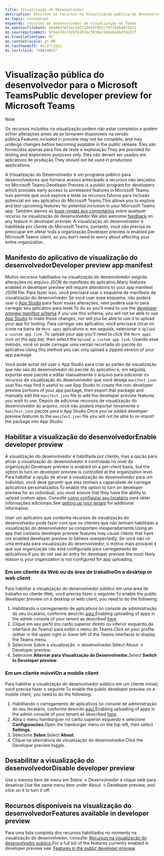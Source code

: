 ```yaml
---
title: Visualização do Desenvolvedor
description: Descreve os recursos na Visualização pública de desenvolvedor do Microsoft Teams
ms.topic: conceptual
keywords: recursos de desenvolvedor de visualização do Teams
ms.openlocfilehash: b8e8847d71ec3a571d434f952c79f3dd6a8f5bf1
ms.sourcegitcommit: 976e870cc925f61b76c3830ec04ba6e4bdfde32f
ms.translationtype: MT
ms.contentlocale: pt-BR
ms.lasthandoff: 01/27/2021
ms.locfileid: "50014072"
---
```

# <a name="public-developer-preview-for-microsoft-teams"></a><span data-ttu-id="9c201-104">Visualização pública do desenvolvedor para o Microsoft Teams</span><span class="sxs-lookup"><span data-stu-id="9c201-104">Public developer preview for Microsoft Teams</span></span>

>[!NOTE]
><span data-ttu-id="9c201-105">Os recursos incluídos na visualização podem não estar completos e podem sofrer alterações antes de se tornarem disponíveis na versão pública.</span><span class="sxs-lookup"><span data-stu-id="9c201-105">Features included in preview may not be complete, and may undergo changes before becoming available in the public release.</span></span> <span data-ttu-id="9c201-106">Eles são fornecidos apenas para fins de teste e exploração.</span><span class="sxs-lookup"><span data-stu-id="9c201-106">They are provided for testing and exploration purposes only.</span></span> <span data-ttu-id="9c201-107">Eles não devem ser usados em aplicativos de produção.</span><span class="sxs-lookup"><span data-stu-id="9c201-107">They should not be used in production applications.</span></span>

<span data-ttu-id="9c201-108">A Visualização do Desenvolvedor é um programa público para desenvolvedores que fornece acesso antecipado a recursos não lançados no Microsoft Teams.</span><span class="sxs-lookup"><span data-stu-id="9c201-108">Developer Preview is a public program for developers which provides early access to unreleased features in Microsoft Teams.</span></span> <span data-ttu-id="9c201-109">Isso permite que você explore e teste os recursos futuros para inclusão potencial em seu aplicativo do Microsoft Teams.</span><span class="sxs-lookup"><span data-stu-id="9c201-109">This allows you to explore and test upcoming features for potential inclusion in your Microsoft Teams app.</span></span> <span data-ttu-id="9c201-110">Também damos as [boas-vindas aos comentários](~/feedback.md) sobre qualquer recurso na visualização do desenvolvedor.</span><span class="sxs-lookup"><span data-stu-id="9c201-110">We also welcome [feedback](~/feedback.md) on any feature in developer preview.</span></span> <span data-ttu-id="9c201-111">A visualização do desenvolvedor é habilitada por cliente do Microsoft Teams, portanto, você não precisa se preocupar em afetar toda a organização.</span><span class="sxs-lookup"><span data-stu-id="9c201-111">Developer preview is enabled per Microsoft Teams client, so you don't need to worry about affecting your entire organization.</span></span>

## <a name="developer-preview-app-manifest"></a><span data-ttu-id="9c201-112">Manifesto do aplicativo de visualização do desenvolvedor</span><span class="sxs-lookup"><span data-stu-id="9c201-112">Developer preview app manifest</span></span>

<span data-ttu-id="9c201-113">Muitos recursos habilitados na visualização do desenvolvedor exigirão alterações no arquivo JSON do manifesto do aplicativo.</span><span class="sxs-lookup"><span data-stu-id="9c201-113">Many features enabled in developer preview will require alterations to your app manifest JSON file.</span></span> <span data-ttu-id="9c201-114">Para fazer isso, você precisará [](~/resources/schema/manifest-schema-dev-preview.md) usar o esquema de manifesto da visualização do desenvolvedor Se você usar esse esquema, não poderá usar o [App Studio](~/concepts/build-and-test/app-studio-overview.md) para fazer essas alterações, nem poderá usá-lo para carregar seu aplicativo para teste.</span><span class="sxs-lookup"><span data-stu-id="9c201-114">To do so you'll need to use the [developer preview manifest schema](~/resources/schema/manifest-schema-dev-preview.md) If you use this schema, you will not be able to use [App Studio](~/concepts/build-and-test/app-studio-overview.md) to make these changes, nor will you be able to use it to upload your app for testing.</span></span> <span data-ttu-id="9c201-115">Para carregar seu aplicativo, você precisará clicar no ícone na barra de `More apps` aplicativos e, em seguida, selecionar o `Upload a custom app link` .</span><span class="sxs-lookup"><span data-stu-id="9c201-115">To upload your app you'll need to click the `More apps` icon on the app bar, then select the `Upload a custom app link`.</span></span> <span data-ttu-id="9c201-116">Usando esse método, você só pode carregar uma versão recortada do pacote do aplicativo.</span><span class="sxs-lookup"><span data-stu-id="9c201-116">Using this method you can only upload a zipped version of your app package.</span></span>

<span data-ttu-id="9c201-117">Você pode achar útil usar o App Studio para criar as partes de visualização que não são do desenvolvedor do pacote do aplicativo e, em seguida, exportar esse pacote e editar manualmente o arquivo para adicionar os recursos de visualização do desenvolvedor que você deseja `manifest.json` usar.</span><span class="sxs-lookup"><span data-stu-id="9c201-117">You may find it useful to use App Studio to create the non-developer preview portions of your app package, then export that package and manually edit the `manifest.json` file to add the developer preview features you wish to use.</span></span> <span data-ttu-id="9c201-118">Depois de adicionar recursos de visualização do desenvolvedor ao arquivo, você não poderá importar novamente o `manifest.json` pacote para o App Studio.</span><span class="sxs-lookup"><span data-stu-id="9c201-118">Once you've added developer preview features to the `manifest.json` file you will not be able to re-import the package into App Studio.</span></span>

## <a name="enable-developer-preview"></a><span data-ttu-id="9c201-119">Habilitar a visualização do desenvolvedor</span><span class="sxs-lookup"><span data-stu-id="9c201-119">Enable developer preview</span></span>

<span data-ttu-id="9c201-120">A visualização do desenvolvedor é habilitada por cliente, mas a opção para ativar a visualização do desenvolvedor é controlada no nível da organização.</span><span class="sxs-lookup"><span data-stu-id="9c201-120">Developer preview is enabled on a per-client basis, but the option to turn on developer preview is controlled at the organization level.</span></span> <span data-ttu-id="9c201-121">Para habilitar a opção de ativar a visualização do desenvolvedor para um indivíduo, você deve garantir que eles tenham a capacidade de carregar aplicativos personalizados.</span><span class="sxs-lookup"><span data-stu-id="9c201-121">To enable the option to turn on developer preview for an individual, you must ensure that they have the ability to upload custom apps.</span></span> <span data-ttu-id="9c201-122">Consulte [como configurar seu locatário](~/concepts/build-and-test/prepare-your-o365-tenant.md) para obter informações adicionais.</span><span class="sxs-lookup"><span data-stu-id="9c201-122">See [setting up your tenant](~/concepts/build-and-test/prepare-your-o365-tenant.md) for additional information.</span></span>

<span data-ttu-id="9c201-123">Usar um aplicativo que contenha recursos de visualização do desenvolvedor pode fazer com que os clientes que não tenham habilitado a visualização do desenvolvedor se comportem inesperadamente.</span><span class="sxs-lookup"><span data-stu-id="9c201-123">Using an app that contains developer preview features may cause clients that have not enabled developer preview to behave unexpectedly.</span></span> <span data-ttu-id="9c201-124">Se você não vir uma entrada para visualização do desenvolvedor, o motivo mais provável é que sua organização não está configurada para carregamento de aplicativos.</span><span class="sxs-lookup"><span data-stu-id="9c201-124">If you do not see an entry for developer preview the most likely reason is your organization is not configured for app uploading.</span></span>

### <a name="on-a-desktop-or-web-client"></a><span data-ttu-id="9c201-125">Em um cliente da Web ou da área de trabalho</span><span class="sxs-lookup"><span data-stu-id="9c201-125">On a desktop or web client</span></span>

<span data-ttu-id="9c201-126">Para habilitar a visualização do desenvolvedor público em uma área de trabalho ou cliente Web, você precisa fazer o seguinte:</span><span class="sxs-lookup"><span data-stu-id="9c201-126">To enable the public developer preview on a desktop or web client, you need to do the following:</span></span>

1. <span data-ttu-id="9c201-127">Habilitando o carregamento de aplicativos no console de administração do seu locatário, conforme descrito [aqui.](~/concepts/build-and-test/prepare-your-o365-tenant.md)</span><span class="sxs-lookup"><span data-stu-id="9c201-127">Enabling uploading of apps in the admin console of your tenant as described [here](~/concepts/build-and-test/prepare-your-o365-tenant.md).</span></span>
1. <span data-ttu-id="9c201-128">Clique em seu perfil (no canto superior direito ou inferior esquerdo da interface do Teams) para exibir o menu do Teams.</span><span class="sxs-lookup"><span data-stu-id="9c201-128">Click on your profile (either in the upper right or lower left of the Teams interface) to display the Teams menu.</span></span>
1. <span data-ttu-id="9c201-129">Selecione Sobre a visualização → desenvolvedor.</span><span class="sxs-lookup"><span data-stu-id="9c201-129">Select About → Developer preview.</span></span>
1. <span data-ttu-id="9c201-130">Selecione **Alternar para Visualização do Desenvolvedor.**</span><span class="sxs-lookup"><span data-stu-id="9c201-130">Select **Switch to Developer preview**.</span></span>

### <a name="on-a-mobile-client"></a><span data-ttu-id="9c201-131">Em um cliente móvel</span><span class="sxs-lookup"><span data-stu-id="9c201-131">On a mobile client</span></span>

<span data-ttu-id="9c201-132">Para habilitar a visualização do desenvolvedor público em um cliente móvel, você precisa fazer o seguinte:</span><span class="sxs-lookup"><span data-stu-id="9c201-132">To enable the public developer preview on a mobile client, you need to do the following:</span></span>

1. <span data-ttu-id="9c201-133">Habilitando o carregamento de aplicativos no console de administração do seu locatário, conforme descrito [aqui.](~/concepts/build-and-test/prepare-your-o365-tenant.md)</span><span class="sxs-lookup"><span data-stu-id="9c201-133">Enabling uploading of apps in the admin console of your tenant as described [here](~/concepts/build-and-test/prepare-your-o365-tenant.md).</span></span>
1. <span data-ttu-id="9c201-134">Abra o menu hambúrguer no canto superior esquerdo e selecione **Configurações.**</span><span class="sxs-lookup"><span data-stu-id="9c201-134">Open the hamburger menu on the top left, then select **Settings**.</span></span>
1. <span data-ttu-id="9c201-135">Selecione **Sobre**.</span><span class="sxs-lookup"><span data-stu-id="9c201-135">Select **About**.</span></span>
1. <span data-ttu-id="9c201-136">Clique na alternância de visualização do desenvolvedor.</span><span class="sxs-lookup"><span data-stu-id="9c201-136">Click the Developer preview toggle.</span></span>

## <a name="disable-developer-preview"></a><span data-ttu-id="9c201-137">Desabilitar a visualização do desenvolvedor</span><span class="sxs-lookup"><span data-stu-id="9c201-137">Disable developer preview</span></span>

<span data-ttu-id="9c201-138">Use o mesmo item de menu em Sobre → Desenvolvedor e clique nele para desativar.</span><span class="sxs-lookup"><span data-stu-id="9c201-138">Use the same menu item under About → Developer preview, and click on it to turn it off.</span></span>

## <a name="features-available-in-developer-preview"></a><span data-ttu-id="9c201-139">Recursos disponíveis na visualização do desenvolvedor</span><span class="sxs-lookup"><span data-stu-id="9c201-139">Features available in developer preview</span></span>

<span data-ttu-id="9c201-140">Para uma lista completa dos recursos habilitados no momento na visualização do desenvolvedor, consulte: [Recursos na visualização do desenvolvedor público.](../../resources/dev-preview/developer-preview-features.md)</span><span class="sxs-lookup"><span data-stu-id="9c201-140">For a full list of the features currently enabled in developer preview see: [Features in the public developer preview](../../resources/dev-preview/developer-preview-features.md).</span></span>
